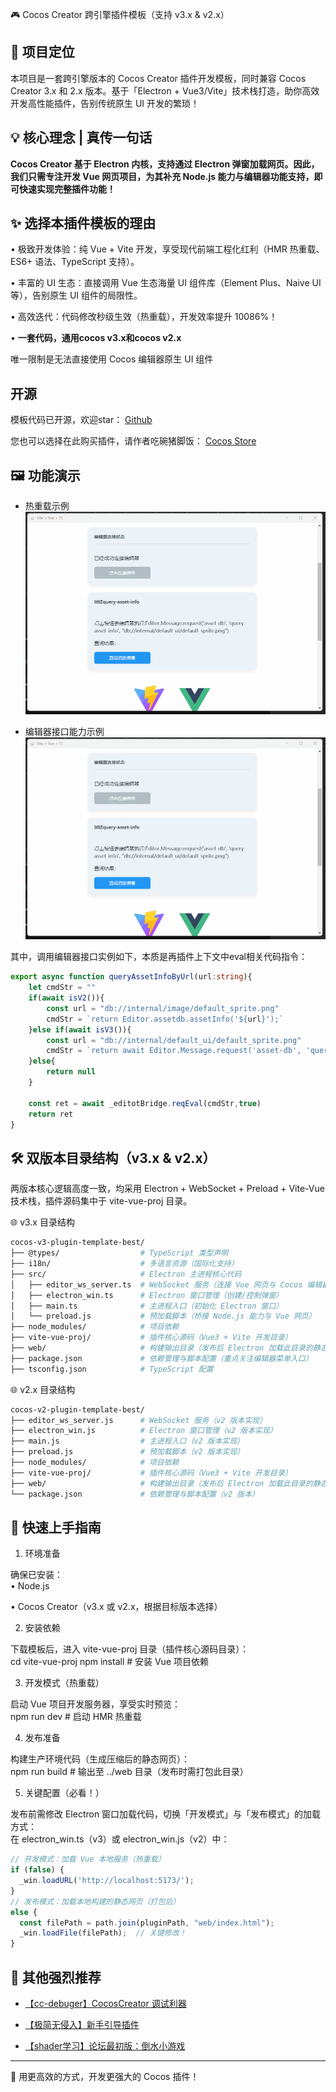 🎮 Cocos Creator 跨引擎插件模板（支持 v3.x & v2.x）

## 🌟 项目定位

本项目是一套跨引擎版本的 Cocos Creator 插件开发模板，同时兼容 Cocos Creator 3.x 和 2.x 版本。基于「Electron + Vue3/Vite」技术栈打造，助你高效开发高性能插件，告别传统原生 UI 开发的繁琐！

## 💡 核心理念 | 真传一句话

**Cocos Creator 基于 Electron 内核，支持通过 Electron 弹窗加载网页。因此，我们只需专注开发 Vue 网页项目，为其补充 Node.js 能力与编辑器功能支持，即可快速实现完整插件功能！**

## ✨ 选择本插件模板的理由

• 极致开发体验：纯 Vue + Vite 开发，享受现代前端工程化红利（HMR 热重载、ES6+ 语法、TypeScript 支持）。  

• 丰富的 UI 生态：直接调用 Vue 生态海量 UI 组件库（Element Plus、Naive UI 等），告别原生 UI 组件的局限性。  

• 高效迭代：代码修改秒级生效（热重载），开发效率提升 10086%！  

• **一套代码，通用cocos v3.x和cocos v2.x**


唯一限制是无法直接使用 Cocos 编辑器原生 UI 组件

## 开源
模板代码已开源，欢迎star： [Github](https://github.com/hyz1992/cocos-plugin-template-best.git )

您也可以选择在此购买插件，请作者吃碗猪脚饭： [Cocos Store](https://store.cocos.com/app/detail/8016 )

##  🖼️ 功能演示

* 热重载示例
![热重载.gif](./imgs/editor_func.gif)

*  编辑器接口能力示例
![查询编辑器信息.gif](./imgs/editor_func.gif)

其中，调用编辑器接口实例如下，本质是再插件上下文中eval相关代码指令：
```typescript
export async function queryAssetInfoByUrl(url:string){
    let cmdStr = ""
    if(await isV2()){
        const url = "db://internal/image/default_sprite.png"
        cmdStr = `return Editor.assetdb.assetInfo('${url}');`
    }else if(await isV3()){
        const url = "db://internal/default_ui/default_sprite.png"
        cmdStr = `return await Editor.Message.request('asset-db', 'query-asset-info', "${url}")`
    }else{
        return null
    }

    const ret = await _editotBridge.reqEval(cmdStr,true)
    return ret
}
```

## 🛠️ 双版本目录结构（v3.x & v2.x）

两版本核心逻辑高度一致，均采用 Electron + WebSocket + Preload + Vite-Vue 技术栈，插件源码集中于 vite-vue-proj 目录。

🌐 v3.x 目录结构

```bash
cocos-v3-plugin-template-best/
├── @types/                  # TypeScript 类型声明
├── i18n/                    # 多语言资源（国际化支持）
├── src/                     # Electron 主进程核心代码
│   ├── editor_ws_server.ts  # WebSocket 服务（连接 Vue 网页与 Cocos 编辑器）
│   ├── electron_win.ts      # Electron 窗口管理（创建/控制弹窗）
│   ├── main.ts              # 主进程入口（初始化 Electron 窗口）
│   └── preload.js           # 预加载脚本（桥接 Node.js 能力与 Vue 网页）
├── node_modules/            # 项目依赖
├── vite-vue-proj/           # 插件核心源码（Vue3 + Vite 开发目录）
├── web/                     # 构建输出目录（发布后 Electron 加载此目录的静态网页）
├── package.json             # 依赖管理与脚本配置（重点关注编辑器菜单入口）
├── tsconfig.json            # TypeScript 配置
```


🌐 v2.x 目录结构

```bash
cocos-v2-plugin-template-best/
├── editor_ws_server.js      # WebSocket 服务（v2 版本实现）
├── electron_win.js          # Electron 窗口管理（v2 版本实现）
├── main.js                  # 主进程入口（v2 版本实现）
├── preload.js               # 预加载脚本（v2 版本实现）
├── node_modules/            # 项目依赖
├── vite-vue-proj/           # 插件核心源码（Vue3 + Vite 开发目录）
├── web/                     # 构建输出目录（发布后 Electron 加载此目录的静态网页）
└── package.json             # 依赖管理与脚本配置（v2 版本）
```

## 🚀 快速上手指南

1. 环境准备

确保已安装：  
• Node.js

• Cocos Creator（v3.x 或 v2.x，根据目标版本选择）  

2. 安装依赖

下载模板后，进入 vite-vue-proj 目录（插件核心源码目录）：  
cd vite-vue-proj
npm install  # 安装 Vue 项目依赖


3. 开发模式（热重载）

启动 Vue 项目开发服务器，享受实时预览：  
npm run dev  # 启动 HMR 热重载


4. 发布准备

构建生产环境代码（生成压缩后的静态网页）：  
npm run build  # 输出至 ../web 目录（发布时需打包此目录）


5. 关键配置（必看！）

发布前需修改 Electron 窗口加载代码，切换「开发模式」与「发布模式」的加载方式：  
在 electron_win.ts（v3）或 electron_win.js（v2）中：  
```js
// 开发模式：加载 Vue 本地服务（热重载）
if (false) {
  _win.loadURL('http://localhost:5173/');
} 
// 发布模式：加载本地构建的静态网页（打包后）
else {
  const filePath = path.join(pluginPath, "web/index.html");
  _win.loadFile(filePath);  // 关键修改！
}
```


## 📜 其他强烈推荐
* [【cc-debuger】CocosCreator 调试利器 ](https://store.cocos.com/app/detail/7417)

* [【极简无侵入】新手引导插件](https://store.cocos.com/app/detail/6679)

* [【shader学习】论坛最初版：倒水小游戏](https://store.cocos.com/app/detail/5664)


--- 

🌈 用更高效的方式，开发更强大的 Cocos 插件！